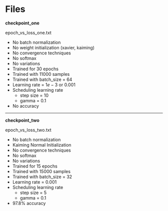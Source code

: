 # Files
**checkpoint_one**

epoch_vs_loss_one.txt
* No batch normalization
* No weight initialization (xavier, kaiming)
* No convergence techniques
* No softmax
* No variations
* Trained for $30$ epochs
* Trained with $11000$ samples
* Trained with batch_size = $64$
* Learning rate = $1e-3$ or $0.001$
* Scheduling learning rate
    * step size = $10$
    * gamma = $0.1$
* No accuracy

---
**checkpoint_two**

epoch_vs_loss_two.txt
* No batch normalization
* Kaiming Normal Initialization
* No convergence techniques
* No softmax
* No variations
* Trained for $15$ epochs
* Trained with $15000$ samples
* Trained with batch_size = $32$
* Learning rate = $0.001$
* Scheduling learning rate
    * step size = $5$
    * gamma = $0.1$
* $97.8\%$ accuracy